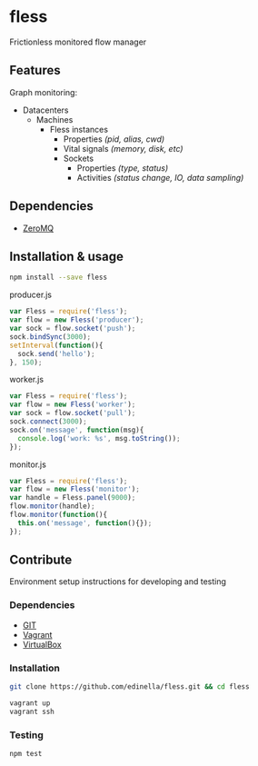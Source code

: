 # fless
Frictionless monitored flow manager

## Features

Graph monitoring:

* Datacenters
  * Machines
    * Fless instances
      * Properties _(pid, alias, cwd)_
      * Vital signals _(memory, disk, etc)_
      * Sockets
        * Properties _(type, status)_
        * Activities _(status change, IO, data sampling)_

## Dependencies
* [ZeroMQ](http://www.zeromq.org)

## Installation & usage

```sh
npm install --save fless
```

producer.js
```js
var Fless = require('fless');
var flow = new Fless('producer');
var sock = flow.socket('push');
sock.bindSync(3000);
setInterval(function(){
  sock.send('hello');
}, 150);
```

worker.js
```js
var Fless = require('fless');
var flow = new Fless('worker');
var sock = flow.socket('pull');
sock.connect(3000);
sock.on('message', function(msg){
  console.log('work: %s', msg.toString());
});
```

monitor.js
```js
var Fless = require('fless');
var flow = new Fless('monitor');
var handle = Fless.panel(9000);
flow.monitor(handle);
flow.monitor(function(){
  this.on('message', function(){});
});
```

## Contribute
Environment setup instructions for developing and testing

### Dependencies
* [GIT](http://git-scm.com)
* [Vagrant](http://vagrantup.com)
* [VirtualBox](http://virtualbox.org)

### Installation

```sh
git clone https://github.com/edinella/fless.git && cd fless

vagrant up
vagrant ssh
```

### Testing

```js
npm test
```
